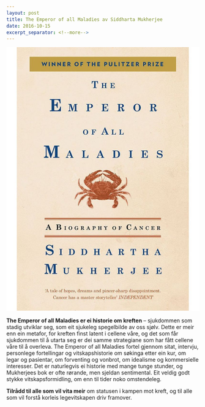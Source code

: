 ```yaml
---
layout: post
title: The Emperor of all Maladies av Siddharta Mukherjee
date: 2016-10-15
excerpt_separator: <!--more-->
---
```


![Omslaget til The Emperor of All Maladies viser ein krabbe](/images/maladies.jpg)

**The Emperor of all Maladies er ei historie om kreften** – sjukdommen som stadig utviklar seg, som eit sjukeleg spegelbilde av oss sjølv. <!--more-->Dette er meir enn ein metafor, for kreften finst latent i cellene våre, og det som får sjukdommen til å utarta seg er dei samme strategiane som har fått cellene våre til å overleva. The Emperor of all Maladies fortel gjennom sitat, intervju, personlege fortellingar og vitskapshistorie om søkinga etter ein kur, om legar og pasientar, om forventing og vonbrot, om idealisme og kommersielle interesser. Det er naturlegvis ei historie med mange tunge stunder, og Mukherjees bok er ofte rørande, men sjeldan sentimental. Eit veldig godt stykke vitskapsformidling, om enn til tider noko omstendeleg.

**Tilrådd til alle som vil vita meir** om statusen i kampen mot kreft, og til alle som vil forstå korleis legevitskapen driv framover.